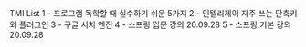 TMI List
1 - 프로그램 독학할 때 실수하기 쉬운 5가지
2 - 인텔리제이 자주 쓰는 단축키와 플러그인
3 - 구글 서치 엔진
4 - 스프링 입문 강의 20.09.28
5 - 스프링 기본 강의 20.09.28